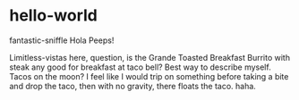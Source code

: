 # hello-world
fantastic-sniffle
Hola Peeps!

Limitless-vistas here, question, is the Grande Toasted Breakfast Burrito with steak any good for breakfast at taco bell? Best way to describe myself. Tacos on the moon? I feel like I would trip on something before taking a bite and drop the taco, then with no gravity, there floats the taco. haha.
